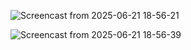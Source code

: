 ![Screencast from 2025-06-21 18-56-21](https://github.com/user-attachments/assets/be061caf-0865-42b1-a2e5-19e09866e3dd)


![Screencast from 2025-06-21 18-56-39](https://github.com/user-attachments/assets/8420841c-cda1-441f-8753-83a9f401e8ad)
